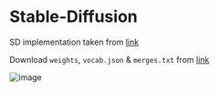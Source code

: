 # Stable-Diffusion
SD implementation taken from [link](https://github.com/hkproj/pytorch-stable-diffusion/)

Download `weights`, `vocab.json` & `merges.txt` from [link](https://huggingface.co/runwayml/stable-diffusion-v1-5/tree/main)


![image](https://github.com/user-attachments/assets/fa07855e-3e43-4617-8ff7-7fc34f95ce13)


